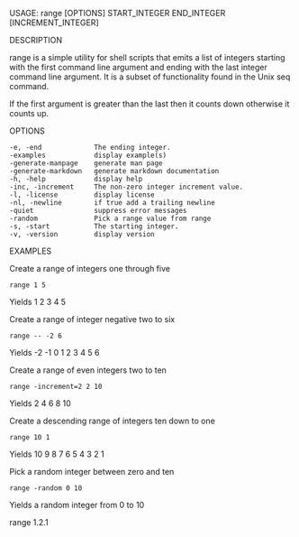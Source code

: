 
USAGE: range [OPTIONS] START_INTEGER END_INTEGER [INCREMENT_INTEGER]

DESCRIPTION

range is a simple utility for shell scripts that emits a list of 
integers starting with the first command line argument and 
ending with the last integer command line argument. It is a 
subset of functionality found in the Unix seq command.

If the first argument is greater than the last then it counts 
down otherwise it counts up.

OPTIONS

    -e, -end             The ending integer.
    -examples            display example(s)
    -generate-manpage    generate man page
    -generate-markdown   generate markdown documentation
    -h, -help            display help
    -inc, -increment     The non-zero integer increment value.
    -l, -license         display license
    -nl, -newline        if true add a trailing newline
    -quiet               suppress error messages
    -random              Pick a range value from range
    -s, -start           The starting integer.
    -v, -version         display version


EXAMPLES

Create a range of integers one through five

	range 1 5

Yields 1 2 3 4 5

Create a range of integer negative two to six

	range -- -2 6

Yields -2 -1 0 1 2 3 4 5 6

Create a range of even integers two to ten

	range -increment=2 2 10

Yields 2 4 6 8 10

Create a descending range of integers ten down to one

	range 10 1

Yields 10 9 8 7 6 5 4 3 2 1


Pick a random integer between zero and ten

	range -random 0 10

Yields a random integer from 0 to 10

range 1.2.1

